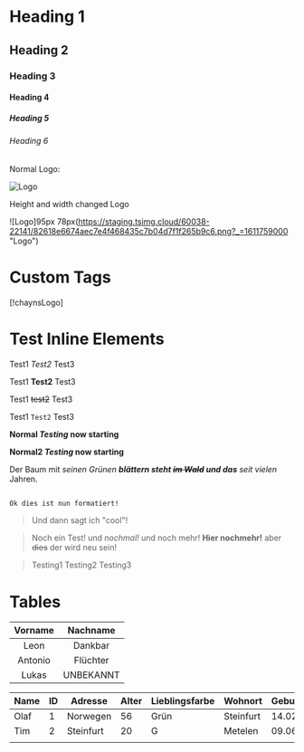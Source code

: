 # Heading 1
## Heading 2
### Heading 3
#### Heading 4
##### Heading 5
###### Heading 6


Normal Logo:

![Logo](https://staging.tsimg.cloud/60038-22141/82618e6674aec7e4f468435c7b04d7f1f265b9c6.png?_=1611759000 "Logo")

Height and width changed Logo

![Logo]95px 78px(https://staging.tsimg.cloud/60038-22141/82618e6674aec7e4f468435c7b04d7f1f265b9c6.png?_=1611759000 "Logo")

# Custom Tags

[!chaynsLogo]


# Test Inline Elements

Test1 *Test2* Test3

Test1 **Test2** Test3

Test1 ~~test2~~ Test3

Test1 `Test2` Test3

**Normal *Testing* now starting**

**Normal2 *Testing* now starting**

Der Baum mit *seinen Grünen **blättern steht ~~im Wald~~ und das** seit vielen* Jahren.

```html

Ok dies ist nun formatiert!

```

> Und dann sagt ich "cool"!

> Noch ein Test! und *nochmal!* und noch mehr! **Hier nochmehr!** aber ~~dies~~ der wird neu sein!

> Testing1
> Testing2
> Testing3

# Tables

| Vorname | Nachname |
| :-----: | :------: |
| Leon    | Dankbar  |
| Antonio | Flüchter |
| Lukas   | UNBEKANNT|

| Name | ID | Adresse   | Alter | Lieblingsfarbe | Wohnort   | Geburtsdatum |
|------|----|-----------|-------|----------------|-----------|--------------|
| Olaf | 1  | Norwegen  | 56    | Grün           | Steinfurt | 14.02.2003   |
| Tim  | 2  | Steinfurt | 20    | G              | Metelen   | 09.06.2000   |
|      |    |           |       |                |           |              |
